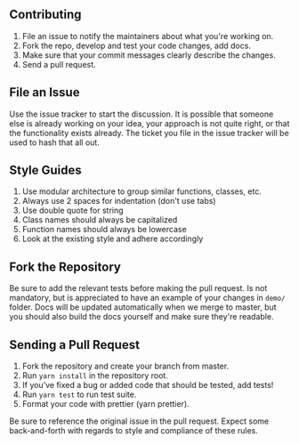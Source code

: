 Contributing
----------------------------------

1. File an issue to notify the maintainers about what you're working on.
2. Fork the repo, develop and test your code changes, add docs.
3. Make sure that your commit messages clearly describe the changes.
4. Send a pull request.

File an Issue
----------------------------------

Use the issue tracker to start the discussion. It is possible that someone
else is already working on your idea, your approach is not quite right, or that
the functionality exists already. The ticket you file in the issue tracker will
be used to hash that all out.

Style Guides
-------------------
1. Use modular architecture to group similar functions, classes, etc.
2. Always use 2 spaces for indentation (don't use tabs)
3. Use double quote for string
4. Class names should always be capitalized
5. Function names should always be lowercase
6. Look at the existing style and adhere accordingly

Fork the Repository
-------------------

Be sure to add the relevant tests before making the pull request.
Is not mandatory, but is appreciated to have an example of your changes in `demo/` folder.
Docs will be updated automatically when we merge to master, but you should also build the docs yourself and make sure they're readable.


Sending a Pull Request
---------------------

1. Fork the repository and create your branch from master.
2. Run `yarn install` in the repository root.
3. If you’ve fixed a bug or added code that should be tested, add tests!
4. Run `yarn test` to run test suite.
5. Format your code with prettier (yarn prettier).

Be sure to reference the original issue in the pull request.
Expect some back-and-forth with regards to style and compliance of these
rules.